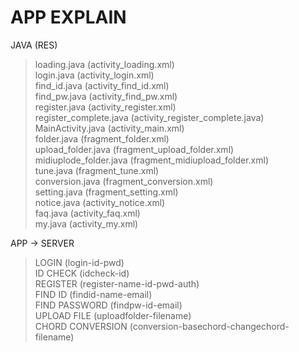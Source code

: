 # APP EXPLAIN   
JAVA (RES)   
> loading.java (activity_loading.xml)   
> login.java (activity_login.xml)  
> find_id.java (activity_find_id.xml)  
> find_pw.java (activity_find_pw.xml)  
> register.java (activity_register.xml)  
> register_complete.java (activity_register_complete.java)  
> MainActivity.java (activity_main.xml)  
> folder.java (fragment_folder.xml)  
> upload_folder.java (fragment_upload_folder.xml)  
> midiuplode_folder.java (fragment_midiupload_folder.xml)  
> tune.java (fragment_tune.xml)  
> conversion.java (fragment_conversion.xml)  
> setting.java (fragment_setting.xml)  
> notice.java (activity_notice.xml)  
> faq.java (activity_faq.xml)  
> my.java (activity_my.xml)     

APP -> SERVER   
> LOGIN (login-id-pwd)  
> ID CHECK (idcheck-id)  
> REGISTER (register-name-id-pwd-auth)  
> FIND ID (findid-name-email)  
> FIND PASSWORD (findpw-id-email)  
> UPLOAD FILE (uploadfolder-filename)  
> CHORD CONVERSION (conversion-basechord-changechord-filename)  
